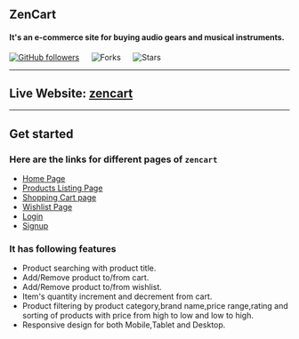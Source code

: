 ## ZenCart

#### It's an e-commerce site for buying audio gears and musical instruments.

[![GitHub followers](https://img.shields.io/github/followers/irohitgaur?style=social)](https://github.com/sanjitsarkar)
&emsp;
![Forks](https://img.shields.io/github/forks/sanjitsarkar/zencart)
&emsp;
![Stars](https://img.shields.io/github/stars/sanjitsarkar/zencart)

---

## Live Website: [zencart](https://zencart.netlify.app/)

---

## Get started

### Here are the links for different pages of `zencart`

- [Home Page](https://zencart.netlify.app/)
- [Products Listing Page](https://zencart.netlify.app/produts)
- [Shopping Cart page](https://zencart.netlify.app/cart)
- [Wishlist Page](https://zencart.netlify.app/wishlist)
- [Login](https://zencart.netlify.app/login)
- [Signup](https://zencart.netlify.app/signup)

### It has following features

- Product searching with product title.
- Add/Remove product to/from cart.
- Add/Remove product to/from wishlist.
- Item's quantity increment and decrement from cart.
- Product filtering by product category,brand name,price range,rating and sorting of products with price from high to low and low to high.
- Responsive design for both Mobile,Tablet and Desktop.
